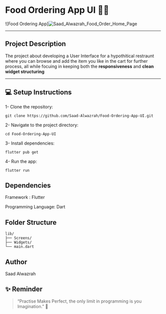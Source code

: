# Food Ordering App UI 🍔📱

![Food Ordering App]![Saad_Alwazrah_Food_Order_Home_Page](https://github.com/user-attachments/assets/0de3c632-9510-40bc-a95e-cf6cb425eada)

---

## Project Description

The project about developing a User Interface for a hypothitical restraunt where you can browse and add the item you like in the cart for further process, all while focuing in keeping both the **responsiveness** and **clean widget structuring** 


---


## 💻 Setup Instructions

1- Clone the repository:

  ```
  git clone https://github.com/Saad-Alwazrah/Food-Ordering-App-UI.git
  ```

2- Navigate to the project directory:

   ```
   cd Food-Ordering-App-UI
   ```

3- Install dependencies:

   ```
   flutter pub get
   ```

4- Run the app:

   ```
   flutter run
   ```

## Dependencies 

  Framework : Flutter

  Programming Language: Dart


## Folder Structure

    lib/
    ├── Screens/
    ├── Widgets/
    └── main.dart

## Author 

Saad Alwazrah


## ✨ Reminder

> “Practise Makes Perfect, the only limit in programming is you Imagination.” 🚀
